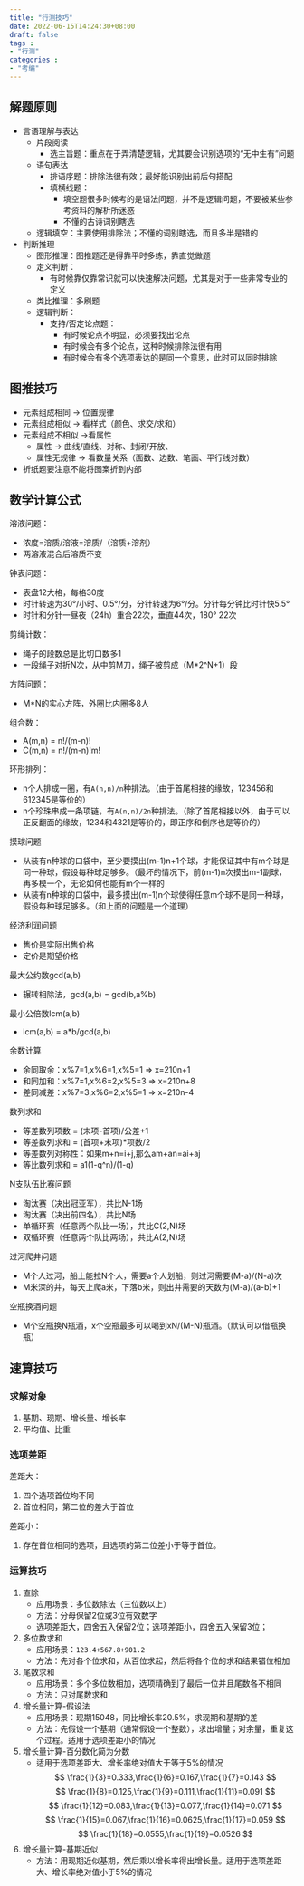 ```yaml
---
title: "行测技巧"
date: 2022-06-15T14:24:30+08:00
draft: false
tags : 
- "行测"
categories : 
- "考编"
---
```


## 解题原则

- 言语理解与表达
    - 片段阅读
        - 选主旨题：重点在于弄清楚逻辑，尤其要会识别选项的“无中生有”问题
    - 语句表达
        - 排语序题：排除法很有效；最好能识别出前后句搭配
        - 填横线题：
            - 填空题很多时候考的是语法问题，并不是逻辑问题，不要被某些参考资料的解析所迷惑
            - 不懂的古诗词别瞎选
    - 逻辑填空：主要使用排除法；不懂的词别瞎选，而且多半是错的
- 判断推理
    - 图形推理：图推题还是得靠平时多练，靠直觉做题
    - 定义判断：
        - 有时候靠仅靠常识就可以快速解决问题，尤其是对于一些非常专业的定义
    - 类比推理：多刷题
    - 逻辑判断：
        - 支持/否定论点题：
            - 有时候论点不明显，必须要找出论点
            - 有时候会有多个论点，这种时候排除法很有用
            - 有时候会有多个选项表达的是同一个意思，此时可以同时排除

## 图推技巧

- 元素组成相同 -> 位置规律
- 元素组成相似 -> 看样式（颜色、求交/求和）
- 元素组成不相似 ->看属性
    - 属性 -> 曲线/直线、对称、封闭/开放、
    - 属性无规律 -> 看数量关系（面数、边数、笔画、平行线对数）
- 折纸题要注意不能将图案折到内部


## 数学计算公式

溶液问题：

- 浓度=溶质/溶液=溶质/（溶质+溶剂）
- 两溶液混合后溶质不变

钟表问题：

- 表盘12大格，每格30度
- 时针转速为30°/小时、0.5°/分，分针转速为6°/分。分针每分钟比时针快5.5°
- 时针和分针一昼夜（24h）重合22次，垂直44次，180° 22次

剪绳计数：

- 绳子的段数总是比切口数多1
- 一段绳子对折N次，从中剪M刀，绳子被剪成（M*2^N+1）段

方阵问题：

- M*N的实心方阵，外圈比内圈多8人

组合数：

- A(m,n) = n!/(m-n)!
- C(m,n) = n!/(m-n)!m!

环形排列：

- n个人排成一圈，有`A(n,n)/n`种排法。（由于首尾相接的缘故，123456和612345是等价的）
- n个珍珠串成一条项链，有`A(n,n)/2n`种排法。（除了首尾相接以外，由于可以正反翻面的缘故，1234和4321是等价的，即正序和倒序也是等价的）

摸球问题

- 从装有n种球的口袋中，至少要摸出(m-1)n+1个球，才能保证其中有m个球是同一种球，假设每种球足够多。（最坏的情况下，前(m-1)n次摸出m-1副球，再多模一个，无论如何也能有m个一样的
- 从装有n种球的口袋中，最多摸出(m-1)n个球使得任意m个球不是同一种球，假设每种球足够多。（和上面的问题是一个道理）

经济利润问题

- 售价是实际出售价格
- 定价是期望价格

最大公约数gcd(a,b)

- 辗转相除法，gcd(a,b) = gcd(b,a%b)

最小公倍数lcm(a,b)

- lcm(a,b) = a*b/gcd(a,b)

余数计算

- 余同取余：x%7=1,x%6=1,x%5=1 => x=210n+1
- 和同加和：x%7=1,x%6=2,x%5=3 => x=210n+8
- 差同减差：x%7=3,x%6=2,x%5=1 => x=210n-4

数列求和

- 等差数列项数 = (末项-首项)/公差+1
- 等差数列求和 = (首项+末项)*项数/2
- 等差数列对称性：如果m+n=i+j,那么am+an=ai+aj
- 等比数列求和 = a1(1-q^n)/(1-q)

N支队伍比赛问题

- 淘汰赛（决出冠亚军），共比N-1场
- 淘汰赛（决出前四名），共比N场
- 单循环赛（任意两个队比一场），共比C(2,N)场
- 双循环赛（任意两个队比两场），共比A(2,N)场

过河爬井问题

- M个人过河，船上能拉N个人，需要a个人划船，则过河需要(M-a)/(N-a)次
- M米深的井，每天上爬a米，下落b米，则出井需要的天数为(M-a)/(a-b)+1

空瓶换酒问题

- M个空瓶换N瓶酒，x个空瓶最多可以喝到xN/(M-N)瓶酒。（默认可以借瓶换瓶）

## 速算技巧

### 求解对象

1. 基期、现期、增长量、增长率
2. 平均值、比重

### 选项差距

差距大：

1. 四个选项首位均不同
2. 首位相同，第二位的差大于首位

差距小：

1. 存在首位相同的选项，且选项的第二位差小于等于首位。

### 运算技巧

1. 直除  
    - 应用场景：多位数除法（三位数以上）
    - 方法：分母保留2位或3位有效数字
    - 选项差距大，四舍五入保留2位；选项差距小，四舍五入保留3位；
2. 多位数求和
    - 应用场景：`123.4+567.8+901.2`
    - 方法：先对各个位求和，从百位求起，然后将各个位的求和结果错位相加
3. 尾数求和
    - 应用场景：多个多位数相加，选项精确到了最后一位并且尾数各不相同
    - 方法：只对尾数求和
4. 增长量计算-假设法
    - 应用场景：现期15048，同比增长率20.5%，求现期和基期的差
    - 方法：先假设一个基期（通常假设一个整数），求出增量；对余量，重复这个过程。适用于选项差距小的情况
5. 增长量计算-百分数化简为分数
    - 适用于选项差距大、增长率绝对值大于等于5%的情况
    $$ \frac{1}{3}=0.333,\frac{1}{6}=0.167,\frac{1}{7}=0.143  $$
    $$ \frac{1}{8}=0.125,\frac{1}{9}=0.111,\frac{1}{11}=0.091 $$
    $$ \frac{1}{12}=0.083,\frac{1}{13}=0.077,\frac{1}{14}=0.071 $$
    $$ \frac{1}{15}=0.067,\frac{1}{16}=0.0625,\frac{1}{17}=0.059 $$
    $$ \frac{1}{18}=0.0555,\frac{1}{19}=0.0526 $$
6. 增长量计算-基期近似
    - 方法：用现期近似基期，然后乘以增长率得出增长量。适用于选项差距大、增长率绝对值小于5%的情况